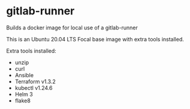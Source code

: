# gitlab-runner
Builds a docker image for local use of a gitlab-runner

This is an Ubuntu 20.04 LTS Focal base image with extra tools installed.

Extra tools installed:

* unzip
* curl
* Ansible
* Terraform v1.3.2
* kubectl v1.24.6
* Helm 3
* flake8
